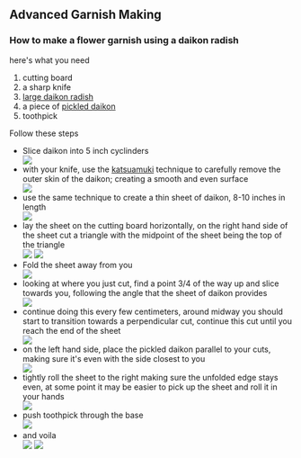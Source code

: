 ## Advanced Garnish Making
### How to make a flower garnish using a daikon radish
<p> here's what you need<p/>
  <ol>
  <li>cutting board</li>
  <li>a sharp knife</li>
  <li><a href="https://goo.gl/images/3ZWxYm">large daikon radish</a></li>
  <li>a piece of <a href="https://goo.gl/images/HCu8ai">pickled daikon</a></li>
  <li>toothpick</li>
  </ol>
  <p>Follow these steps</p>
  <ul>
  <li>Slice daikon into 5 inch cyclinders</li>
  <img src="IMG_0023 (1).jpg"/>
  <li>with your knife, use the <a href="www.savoryjapan.com/learn/techniques/katsuramuki.html">katsuamuki</a> technique to carefully remove the outer skin of the daikon; creating a smooth and even surface</li>
  <img src="IMG_00241.jpg"/>
  <li>use the same technique to create a thin sheet of daikon, 8-10 inches in length</li>
  <img src="IMG_0025.jpg"/>
  <li>
lay the sheet on the cutting board horizontally, on the right hand side of the sheet cut a triangle with the midpoint of the sheet being the top of the triangle</li>
  <img src="IMG_0026.jpg"/>
  <img src="IMG_0027.jpg"/>
  <li>Fold the sheet away from you</li>
  <img src="IMG_0028.jpg"/>
  <li>looking at where you just cut, find a point 3/4 of the way up and slice towards you, following the angle that the sheet of daikon provides</li>
  <img src="IMG_0029.jpg"/>
  <li>continue doing this every few centimeters, around midway you should start to transition towards a perpendicular cut, continue this cut until you reach the end of the sheet</li>
  <img src="IMG_0030.jpg"/>
  <li>on the left hand side, place the pickled daikon parallel to your cuts, making sure it's even with the side closest to you </li>
  <img src="IMG_0032.jpg"/>
  <li>tightly roll the sheet to the right making sure the unfolded edge stays even, at some point it may be easier to pick up the sheet and roll it in your hands</li>
  <img src="IMG_0033.jpg"/>
  <li>push toothpick through the base</li>
  <img src="IMG_0034.jpg"/>
  <li>and voila</li>
  <img src="IMG_0035.jpg"/>
  <img src="IMG_00373.jpg"/>
</ul>
